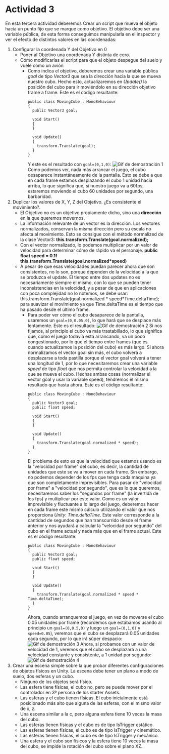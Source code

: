 # Actividad 3

En esta tercera actividad deberemos Crear un script que mueva el objeto hacia un punto fijo que se marque como objetivo. El objetivo debe ser una variable pública, de esta forma conseguimos manipularla en el inspector y ver el efecto de distintos valores en las coordenadas:
1. Configurar la coordenada Y del Objetivo en 0
    - Poner al Objetivo una coordenada Y distinta de cero.
    - Cómo modificarías el script para que el objeto despegue del suelo y vuele como un avión
        - Como indica el objetivo, deberemos crear una variable pública *goal* de tipo *Vector3* que sea la dirección hacia la que se mueva nuestro cubo. Hecho esto, actualizaremos en *Update()* la posición del cubo para ir moviéndolo en su dirección objetivo frame a frame. Este es el código resultante:
          ```
          public class MovingCube : MonoBehaviour
          {
            public Vector3 goal;

            void Start()
            {
            }

            void Update()
            {
              transform.Translate(goal);
            }
          }
          ```
          Y este es el resultado con `goal=(0,1,0)`:
          ![Gif de demostración 1](demo1.gif)
          Como podemos ver, nada más arrancar el juego, el cubo desaparece instantáneamente de la pantalla. Esto se debe a que en cada frame estamos desplazando el cubo 1 unidad hacia arriba, lo que significa que, si nuestro juego va a 60fps, estaremos moviendo el cubo 60 unidades por segundo, una barbaridad.
2. Duplicar los valores de X, Y, Z del Objetivo. ¿Es consistente el movimiento?.
    - El Objetivo no es un objetivo propiamente dicho, sino una **dirección** en la que queremos movernos.
    - La información relevante de un vector es la dirección. Los vectores normalizados, conservan la misma dirección pero su escala no afecta al movimiento. Esto se consigue con el método normalized de la clase Vector3: **this.transform.Translate(goal.normalized);**
    - Con el vector normalizado, lo podemos multiplicar por un valor de velocidad para determinar cómo de rápido va el personaje. **public float speed = 0.1f this.transform.Translate(goal.normalized*speed)**
    - A pesar de que esas velocidades puedan parecer ahora que son consistentes, no lo son, porque dependen de la velocidad a la que se produzca el update. El tiempo entre dos updates no es necesariamente siempre el mismo, con lo que se pueden tener inconsistencias en la velocidad, y a pesar de que en aplicaciones con poca complejidad no lo notemos, se debe usar: this.transform.Translate(goal.normalized * speed*Time.deltaTime); para suavizar el movimiento ya que Time.deltaTime es el tiempo que ha pasado desde el último frame.
        - Para poder ver cómo el cubo desaparece de la pantalla, usaremos un `goal=(0,0.05,0)`, lo que hará que se desplace más lentamente. Este es el resultado:
          ![Gif de demostración 2](demo2.gif)
          Si nos fijamos, al principio el cubo va más trastabillado, lo que significa que, como el juego todavía está arrancando, va un poco congestionado, por lo que el tiempo entre frames (que es cuando actualizamos la posición del cubo) es más largo.
          Si ahora normalizamos el vector goal sin más, el cubo volverá a desplazarse a toda pastilla porque el vector goal volverá a tener una longitud de 1, por lo que necesitaremos crear una variable *speed* de tipo *float* que nos permita controlar la velocidad a la que se mueva el cubo. Hechas ambas cosas (normalizar el vector goal y usar la variable speed), tendremos el mismo resultado que hasta ahora. Este es el código resultante:
          ```
          public class MovingCube : MonoBehaviour
          {
            public Vector3 goal;
            public float speed;

            void Start()
            {
            }

            void Update()
            {
              transform.Translate(goal.normalized * speed);
            }
          }
          ```
          El problema de esto es que la velocidad que estamos usando es la "velocidad por frame" del cubo, es decir, la cantidad de unidades que este se va a mover en cada frame. Sin embargo, no podemos depender de los fps que tenga cada máquina ya que son completamente imprevisibles. Para pasar de "velocidad por frame" a "velocidad por segundo", que es lo que queremos, necesitaremos saber los "segundos por frame" (la invertida de los fps) y multiplicar por este valor. Como es un valor imprevisible y fluctuante a lo largo del juego, deberemos hacer en cada frame este mismo cálculo utilizando el valor que nos proporciona *Unity*: *Time.deltaTime*. Este valor corresponde a la cantidad de segundos que han transcurrido desde el frame anterior y nos ayudará a calcular la "velocidad por segundo" del cubo en el frame actual y nada más que en el frame actual. Este es el código resultante:
          ```
          public class MovingCube : MonoBehaviour
          {
            public Vector3 goal;
            public float speed;

            void Start()
            {
            }

            void Update()
            {
              transform.Translate(goal.normalized * speed * Time.deltaTime);
            }
          }
          ```
          Ahora, cuando arranquemos el juego, en vez de moverse el cubo 0.05 unidades por frame (recordemos que estábamos usando al principio un `goal=(0,0.5,0)` y luego un `goal=(0,1,0)` y `speed=0.05`), veremos que el cubo se desplazará 0.05 unidades cada segundo, por lo que irá súper despacio:
          ![Gif de demostración 3](demo3.gif)
          Ahora, si probamos con un valor de velocidad de 1, veremos que el cubo se desplazará a una velocidad constante y consistente, a 1 unidad por segundo:
          ![Gif de demostración 4](demo4.gif)
8. Crear una escena simple sobre la que probar diferentes configuraciones de objetos físicos en Unity. La escena debe tener un plano a modo de suelo, dos esferas y un cubo.
    - Ninguno de los objetos será físico.
    - Las esfera tiene físicas, el cubo no, pero se puede mover por el controlador en 3ª persona de los starter Assets.
    - Las esferas y el cubo tienen físicas. El cubo inicialmente está posicionado más alto que alguna de las esferas, con el mismo valor de x, z.
    - Una escena similar a la c, pero alguna esfera tiene 10 veces la masa del cubo.
    - Las esferas tienen físicas y el cubo es de tipo IsTrigger estático.
    - Las esferas tienen físicas, el cubo es de tipo IsTrigger y cinemático.
    - Las esferas tienen físicas, el cubo es de tipo IsTrigger y mecánico.
    - Una esfera y el cubo son físicos y la esfera tiene 10 veces la masa del cubo, se impide la rotación del cubo sobre el plano XZ.